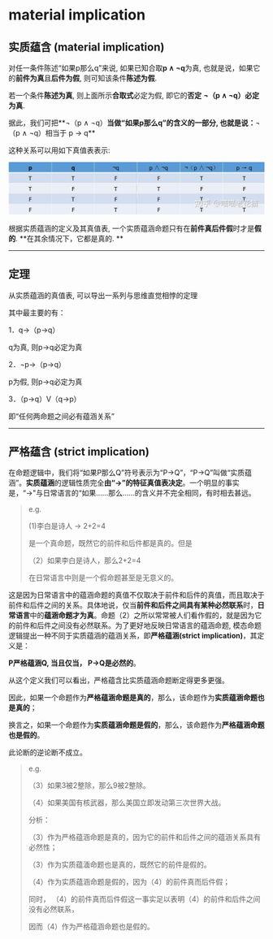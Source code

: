 # material implication

## 实质蕴含 (material implication)

对任一条件陈述“如果p那么q”来说, 如果已知合取**p ∧ ¬q**为真, 也就是说，如果它的**前件为真**且**后件为假**, 则可知该条件**陈述为假**.

若一个条件**陈述为真**, 则上面所示**合取式**必定为假, 即它的**否定** **¬（p ∧ ¬q）**必定为**真**.

据此，我们可把**¬（p ∧ ¬q）**当做“**如果p那么q**”的含义的一部分, 也就是说：**¬（p ∧ ¬q）相当于 p → q**

这种关系可以用如下真值表表示:

![img](./attachments/v2-b5a9f5bdcb8973392288f022a3554b6d_r.jpg)

根据实质蕴涵的定义及其真值表, 一个实质蕴涵命题只有在**前件真后件假**时才是**假的**. **在其余情况下，它都是真的. **

***

## 定理

从实质蕴涵的真值表, 可以导出一系列与思维直觉相悖的定理

其中最主要的有：

1．q→（p→q）

q为真, 则p→q必定为真

2．¬p→（p→q）

p为假, 则p→q必定为真

3．（p→q）V（q→p）

即“任何两命题之间必有蕴涵关系”

***

## 严格蕴含 (strict implication)

在命题逻辑中，我们将“如果P那么Q”符号表示为“P→Q”，“P→Q”叫做“实质蕴涵”。**实质蕴涵**的逻辑性质完全**由“→”的特征真值表决定**。一个明显的事实是，“→"与日常语言的“如果……那么……的含义并不完全相同，有时相去甚远。

>e.g.
>
>(1)李白是诗人 → 2+2=4
>
>是一个真命题，既然它的前件和后件都是真的。但是
>
>（2）如果李白是诗人，那么2+2=4
>
>在日常语言中则是一个假命题甚至是无意义的。

这是因为日常语言中的蕴涵命题的真值不仅取决于前件和后件的真值，而且取决于前件和后件之间的关系。具体地说，仅当**前件和后件之间具有某种必然联系**时，**日常语言**中的**蕴涵命题才为真**。命题（2）之所以常常被人们看作假的，就是因为它的前件和后件之间没有必然联系。为了更好地反映日常语言的蕴涵命题, 模态命题逻辑提出一种不同于实质蕴涵的蕴涵关系，即**严格蕴涵(strict implication)**，其定义是：

**P严格蕴涵Q, 当且仅当， P→Q是必然的**。

从这个定义我们可以看出，严格蕴含比实质蕴涵命题断定得更多更强。

因此，如果一个命题作为**严格蕴涵命题是真的**，那么，该命题作为**实质蕴涵命题也是真的**；

换言之，如果一个命题作为**实质蕴涵命题是假的**，那么，该命题作为**严格蕴涵命题也是假的**。

此论断的逆论断不成立。

> e.g.
>
> （3）如果3被2整除，那么9被2整除。
>
> （4）如果美国有核武器，那么美国立即发动第三次世界大战。
>
> 分析：
>
> （3）作为严格蕴涵命题是真的，因为它的前件和后件之间的蕴涵关系具有必然性；
>
> （3）作为实质蕴湎命题也是真的，既然它的前件是假的。
>
> （4）作为实质蕴涵命题是假的，因为（4）的前件真而后件假；
>
> 同时， （4）的前件真而后件假这一事实足以表明（4）的前件和后件之间没有必然联系，
>
> 因而（4）作为严格蕴涵命题也是假的。